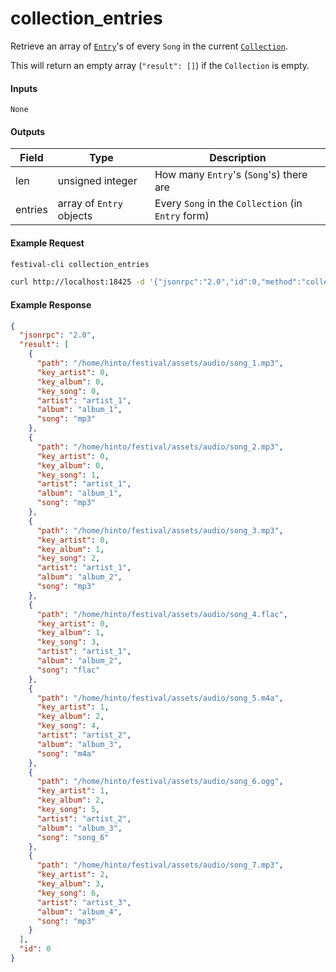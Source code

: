 # collection_entries
Retrieve an array of [`Entry`](../../common-objects/entry.md)'s of every `Song` in the current [`Collection`](../../common-objects/collection.md).

This will return an empty array (`"result": []`) if the `Collection` is empty.

#### Inputs
`None`

#### Outputs
| Field   | Type                     | Description |
|---------|--------------------------|-------------|
| len     | unsigned integer         | How many `Entry`'s (`Song`'s) there are
| entries | array of `Entry` objects | Every `Song` in the `Collection` (in `Entry` form)

#### Example Request
```bash
festival-cli collection_entries
```
```bash
curl http://localhost:18425 -d '{"jsonrpc":"2.0","id":0,"method":"collection_entries"}'
```

#### Example Response
```json
{
  "jsonrpc": "2.0",
  "result": [
    {
      "path": "/home/hinto/festival/assets/audio/song_1.mp3",
      "key_artist": 0,
      "key_album": 0,
      "key_song": 0,
      "artist": "artist_1",
      "album": "album_1",
      "song": "mp3"
    },
    {
      "path": "/home/hinto/festival/assets/audio/song_2.mp3",
      "key_artist": 0,
      "key_album": 0,
      "key_song": 1,
      "artist": "artist_1",
      "album": "album_1",
      "song": "mp3"
    },
    {
      "path": "/home/hinto/festival/assets/audio/song_3.mp3",
      "key_artist": 0,
      "key_album": 1,
      "key_song": 2,
      "artist": "artist_1",
      "album": "album_2",
      "song": "mp3"
    },
    {
      "path": "/home/hinto/festival/assets/audio/song_4.flac",
      "key_artist": 0,
      "key_album": 1,
      "key_song": 3,
      "artist": "artist_1",
      "album": "album_2",
      "song": "flac"
    },
    {
      "path": "/home/hinto/festival/assets/audio/song_5.m4a",
      "key_artist": 1,
      "key_album": 2,
      "key_song": 4,
      "artist": "artist_2",
      "album": "album_3",
      "song": "m4a"
    },
    {
      "path": "/home/hinto/festival/assets/audio/song_6.ogg",
      "key_artist": 1,
      "key_album": 2,
      "key_song": 5,
      "artist": "artist_2",
      "album": "album_3",
      "song": "song_6"
    },
    {
      "path": "/home/hinto/festival/assets/audio/song_7.mp3",
      "key_artist": 2,
      "key_album": 3,
      "key_song": 6,
      "artist": "artist_3",
      "album": "album_4",
      "song": "mp3"
    }
  ],
  "id": 0
}
```
